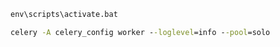 ````cmd
env\scripts\activate.bat
````
````cmd
celery -A celery_config worker --loglevel=info --pool=solo
````